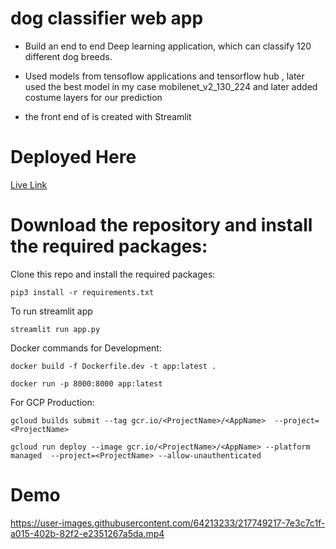 
# dog classifier web app

* Build an end to end Deep learning application, which can classify 120 different dog breeds.

* Used models from tensoflow applications and tensorflow hub , later used the best model in my case mobilenet_v2_130_224 and later added costume layers for our prediction 

* the front end of is created with Streamlit 
 


# Deployed Here
[Live Link](https://share.streamlit.io/mb16biswas/dog_classifier_web_app/main/app.py)


# Download the repository and install the required packages:

Clone this repo and install the required packages:

`pip3 install -r requirements.txt`

To run streamlit app

`streamlit run app.py`




Docker commands for Development:

`docker build -f Dockerfile.dev -t app:latest .`

`docker run -p 8000:8000 app:latest`

For GCP Production:

`gcloud builds submit --tag gcr.io/<ProjectName>/<AppName>  --project=<ProjectName>`

`gcloud run deploy --image gcr.io/<ProjectName>/<AppName> --platform managed  --project=<ProjectName> --allow-unauthenticated`


<!---https://user-images.githubusercontent.com/64213233/137639122-529cf04c-d82a-47f3-aa31-ca1fdc3a46df.mp4--->

# Demo

https://user-images.githubusercontent.com/64213233/217749217-7e3c7c1f-a015-402b-82f2-e2351267a5da.mp4


